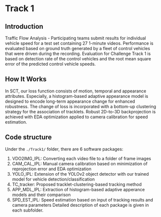 # Track 1

## Introduction

Traffic Flow Analysis - Participating teams submit results for individual vehicle speed for a test set containing 27 1-minute videos. Performance is evaluated based on ground truth generated by a fleet of control vehicles that were driven during the recording. Evaluation for Challenge Track 1 is based on detection rate of the control vehicles and the root mean square error of the predicted control vehicle speeds.

## How It Works

In SCT, our loss function consists of motion, temporal and appearance attributes. Especially, a histogram-based adaptive appearance model is designed to encode long-term appearance change for enhanced robustness. The change of loss is incorporated with a bottom-up clustering strategy for the association of tracklets. Robust 2D-to-3D backprojection is achieved with EDA optimization applied to camera calibration for speed estimation. 

## Code structure

Under the `./Track1/` folder, there are 6 software packages:
1. VDO2IMG_IPL: Converting each video file to a folder of frame images
2. CAM_CAL_IPL: Manual camera calibration based on minimization of reprojection error and EDA optimization
3. YOLO_IPL: Extension of the YOLOv2 object detector with our trained model for vehicle detection/classification
4. TC_tracker: Proposed tracklet-clustering-based tracking method
5. APP_MDL_IPL: Extraction of histogram-based adaptive apperance models and their comparison
6. SPD_EST_IPL: Speed estimation based on input of tracking results and camera parameters
Detailed description of each package is given in each subfolder. 